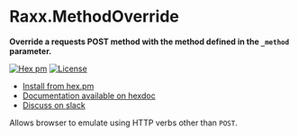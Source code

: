 # Raxx.MethodOverride

**Override a requests POST method with the method defined in the `_method` parameter.**

[![Hex pm](http://img.shields.io/hexpm/v/raxx.svg?style=flat)](https://hex.pm/packages/raxx_method_override)
[![License](https://img.shields.io/badge/License-Apache%202.0-blue.svg)](LICENSE)

- [Install from hex.pm](https://hex.pm/packages/raxx_method_override)
- [Documentation available on hexdoc](https://hexdocs.pm/raxx_method_override)
- [Discuss on slack](https://elixir-lang.slack.com/messages/C56H3TBH8/)

Allows browser to emulate using HTTP verbs other than `POST`.
